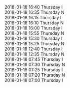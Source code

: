 2018-01-18 16:40 Thursday  I  
2018-01-18 16:35 Thursday  N  
2018-01-18 16:15 Thursday  I  
2018-01-18 16:10 Thursday  N  
2018-01-18 16:00 Thursday  I  
2018-01-18 15:55 Thursday  N  
2018-01-18 15:30 Thursday  I  
2018-01-18 15:25 Thursday  N  
2018-01-18 12:40 Thursday  I  
2018-01-18 12:35 Thursday  N  
2018-01-18 07:45 Thursday  I  
2018-01-18 07:30 Thursday  N  
2018-01-18 07:25 Thursday  I  
2018-01-18 07:20 Thursday  N  
2018-01-18 07:00 Thursday  I  
